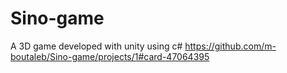# Sino-game
A 3D game developed with unity using c#
https://github.com/m-boutaleb/Sino-game/projects/1#card-47064395
